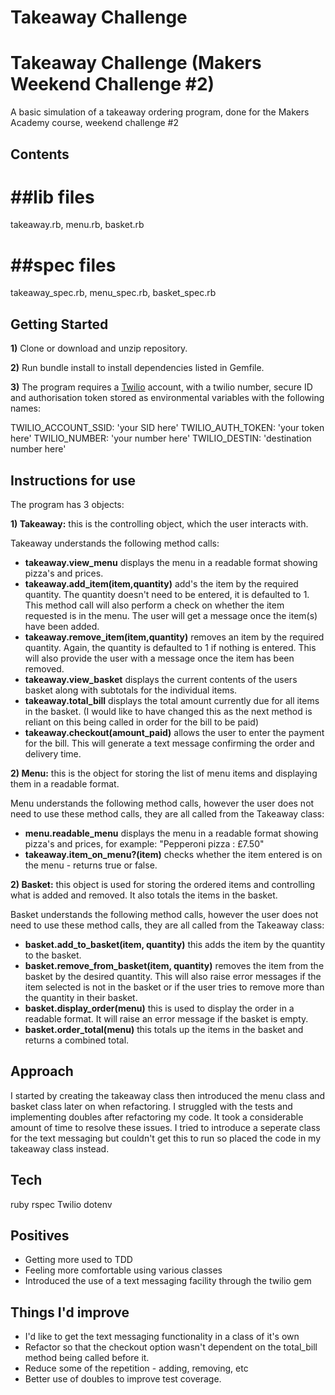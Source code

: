 Takeaway Challenge
==================
# Takeaway Challenge (Makers Weekend Challenge #2)

A basic simulation of a takeaway ordering program, done for the Makers Academy course, weekend challenge #2

## Contents

##lib files
===========
takeaway.rb,
menu.rb,
basket.rb

##spec files
===========
takeaway_spec.rb,
menu_spec.rb,
basket_spec.rb

## Getting Started

**1)** Clone or download and unzip repository.  

**2)** Run bundle install to install dependencies listed in Gemfile.

**3)** The program requires a [Twilio](https://www.twilio.com/) account, with a twilio number, secure ID and authorisation token stored as environmental variables with the following names:

TWILIO_ACCOUNT_SSID: 'your SID here'
TWILIO_AUTH_TOKEN: 'your token here'
TWILIO_NUMBER: 'your number here'
TWILIO_DESTIN: 'destination number here'




## Instructions for use

The program has 3 objects:

**1) Takeaway:** this is the controlling object, which the user interacts with.

Takeaway understands the following method calls:
- **takeaway.view_menu** displays the menu in a readable format showing pizza's and prices.
- **takeaway.add_item(item,quantity)** add's the item by the required quantity. The quantity doesn't need to be entered, it is defaulted to 1. This method call will also perform a check on whether the item requested is in the menu. The user will get a message once the item(s) have been added.
- **takeaway.remove_item(item,quantity)** removes an item by the required quantity. Again, the quantity is defaulted to 1 if nothing is entered. This will also provide the user with a message once the item has been removed.
- **takeaway.view_basket** displays the current contents of the users basket along with subtotals for the individual items.
- **takeaway.total_bill** displays the total amount currently due for all items in the basket. (I would like to have changed this as the next method is reliant on this being called in order for the bill to be paid)
- **takeaway.checkout(amount_paid)** allows the user to enter the payment for the bill. This will generate a text message confirming the order and delivery time.

**2) Menu:** this is the object for storing the list of menu items and displaying them in a readable format.

Menu understands the following method calls, however the user does not need to use these method calls, they are all called from the Takeaway class:
- **menu.readable_menu** displays the menu in a readable format showing pizza's and prices, for example: "Pepperoni pizza : £7.50"
- **takeaway.item_on_menu?(item)** checks whether the item entered is on the menu - returns true or false.

**2) Basket:** this object is used for storing the ordered items and controlling what is added and removed. It also totals the items in the basket.  

Basket understands the following method calls, however the user does not need to use these method calls, they are all called from the Takeaway class:
- **basket.add_to_basket(item, quantity)** this adds the item by the quantity to the basket.
- **basket.remove_from_basket(item, quantity)** removes the item from the basket by the desired quantity. This will also raise error messages if the item selected is not in the basket or if the user tries to remove more than the quantity in their basket.
- **basket.display_order(menu)** this is used to display the order in a readable format. It will raise an error message if the basket is empty.
- **basket.order_total(menu)** this totals up the items in the basket and returns a combined total.

## Approach
I started by creating the takeaway class then introduced the menu class and basket class later on when refactoring. I struggled with the tests and implementing doubles after refactoring my code. It took a considerable amount of time to resolve these issues. I tried to introduce a seperate class for the text messaging but couldn't get this to run so placed the code in my takeaway class instead.

## Tech
ruby
rspec
Twilio
dotenv

## Positives
- Getting more used to TDD
- Feeling more comfortable using various classes
- Introduced the use of a text messaging facility through the twilio gem

## Things I'd improve
- I'd like to get the text messaging functionality in a class of it's own
- Refactor so that the checkout option wasn't dependent on the total_bill method being called before it.
- Reduce some of the repetition - adding, removing, etc
- Better use of doubles to improve test coverage.
